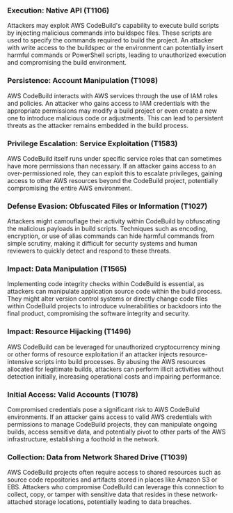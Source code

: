 ### Execution: Native API (T1106)
Attackers may exploit AWS CodeBuild's capability to execute build scripts by injecting malicious commands into buildspec files. These scripts are used to specify the commands required to build the project. An attacker with write access to the buildspec or the environment can potentially insert harmful commands or PowerShell scripts, leading to unauthorized execution and compromising the build environment.

### Persistence: Account Manipulation (T1098)
AWS CodeBuild interacts with AWS services through the use of IAM roles and policies. An attacker who gains access to IAM credentials with the appropriate permissions may modify a build project or even create a new one to introduce malicious code or adjustments. This can lead to persistent threats as the attacker remains embedded in the build process.

### Privilege Escalation: Service Exploitation (T1583)
AWS CodeBuild itself runs under specific service roles that can sometimes have more permissions than necessary. If an attacker gains access to an over-permissioned role, they can exploit this to escalate privileges, gaining access to other AWS resources beyond the CodeBuild project, potentially compromising the entire AWS environment.

### Defense Evasion: Obfuscated Files or Information (T1027)
Attackers might camouflage their activity within CodeBuild by obfuscating the malicious payloads in build scripts. Techniques such as encoding, encryption, or use of alias commands can hide harmful commands from simple scrutiny, making it difficult for security systems and human reviewers to quickly detect and respond to these threats.

### Impact: Data Manipulation (T1565)
Implementing code integrity checks within CodeBuild is essential, as attackers can manipulate application source code within the build process. They might alter version control systems or directly change code files within CodeBuild projects to introduce vulnerabilities or backdoors into the final product, compromising the software integrity and security.

### Impact: Resource Hijacking (T1496)
AWS CodeBuild can be leveraged for unauthorized cryptocurrency mining or other forms of resource exploitation if an attacker injects resource-intensive scripts into build processes. By abusing the AWS resources allocated for legitimate builds, attackers can perform illicit activities without detection initially, increasing operational costs and impairing performance.

### Initial Access: Valid Accounts (T1078)
Compromised credentials pose a significant risk to AWS CodeBuild environments. If an attacker gains access to valid AWS credentials with permissions to manage CodeBuild projects, they can manipulate ongoing builds, access sensitive data, and potentially pivot to other parts of the AWS infrastructure, establishing a foothold in the network.

### Collection: Data from Network Shared Drive (T1039)
AWS CodeBuild projects often require access to shared resources such as source code repositories and artifacts stored in places like Amazon S3 or EBS. Attackers who compromise CodeBuild can leverage this connection to collect, copy, or tamper with sensitive data that resides in these network-attached storage locations, potentially leading to data breaches.
